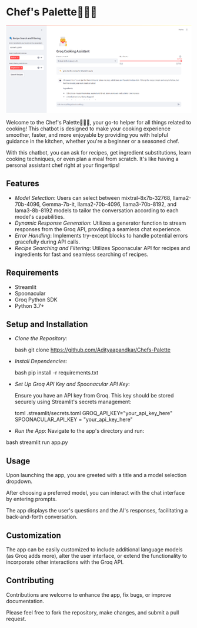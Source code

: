 # Chef's Palette🍳👨‍🍳

![Demo App Screenshot](images/demo.png)

Welcome to the Chef's Palette🍳👨‍🍳, your go-to helper for all things related to cooking! This chatbot is designed to make your cooking experience smoother, faster, and more enjoyable by providing you with helpful guidance in the kitchen, whether you're a beginner or a seasoned chef.

With this chatbot, you can ask for recipes, get ingredient substitutions, learn cooking techniques, or even plan a meal from scratch. It's like having a personal assistant chef right at your fingertips!

## Features

- _Model Selection_: Users can select between mixtral-8x7b-32768, llama2-70b-4096, Gemma-7b-it, llama2-70b-4096, llama3-70b-8192, and lama3-8b-8192 models to tailor the conversation according to each model's capabilities.
- _Dynamic Response Generation_: Utilizes a generator function to stream responses from the Groq API, providing a seamless chat experience.
- _Error Handling_: Implements try-except blocks to handle potential errors gracefully during API calls.
- _Recipe Searching and Filtering_: Utilizes Spoonacular API for recipes and ingredients for fast and seamless searching of recipes.

## Requirements

- Streamlit
- Spoonacular
- Groq Python SDK
- Python 3.7+

## Setup and Installation

- _Clone the Repository_:

  bash
  git clone https://github.com/Adityaapandkar/Chefs-Palette

- _Install Dependencies_:

  bash
  pip install -r requirements.txt

- _Set Up Groq API Key and Spoonacular API Key_:

  Ensure you have an API key from Groq. This key should be stored securely using Streamlit's secrets management:

  toml
  .streamlit/secrets.toml
  GROQ_API_KEY="your_api_key_here"
  SPOONACULAR_API_KEY = "your_api_key_here"

- _Run the App_:
  Navigate to the app's directory and run:

bash
streamlit run app.py

## Usage

Upon launching the app, you are greeted with a title and a model selection dropdown.

After choosing a preferred model, you can interact with the chat interface by entering prompts.

The app displays the user's questions and the AI's responses, facilitating a back-and-forth conversation.

## Customization

The app can be easily customized to include additional language models (as Groq adds more), alter the user interface, or extend the functionality to incorporate other interactions with the Groq API.

## Contributing

Contributions are welcome to enhance the app, fix bugs, or improve documentation.

Please feel free to fork the repository, make changes, and submit a pull request.
